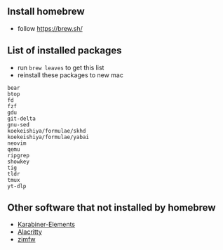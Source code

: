 ## Install homebrew
* follow https://brew.sh/

## List of installed packages
* run `brew leaves` to get this list
* reinstall these packages to new mac
```
bear
btop
fd
fzf
gdu
git-delta
gnu-sed
koekeishiya/formulae/skhd
koekeishiya/formulae/yabai
neovim
qemu
ripgrep
showkey
tig
tldr
tmux
yt-dlp
```

## Other software that not installed by homebrew
- [Karabiner-Elements](https://karabiner-elements.pqrs.org/)
- [Alacritty](https://alacritty.org/)
- [zimfw](https://github.com/zimfw/zimfw)
